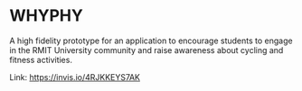 # WHYPHY
A high fidelity prototype for an application to encourage students to engage in the RMIT University community and raise awareness about cycling and fitness activities. 


Link: https://invis.io/4RJKKEYS7AK
